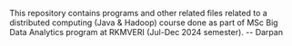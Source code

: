 This repository contains programs and other related files related to a distributed computing (Java & Hadoop) course done as part of MSc Big Data Analytics program at RKMVERI (Jul-Dec 2024 semester).
-- Darpan

